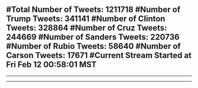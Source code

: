 #Total Number of Tweets: 1211718 
#Number of Trump Tweets: 341141
#Number of Clinton Tweets: 328864
#Number of Cruz Tweets: 244669
#Number of Sanders Tweets: 220736
#Number of Rubio Tweets: 58640
#Number of Carson Tweets: 17671
#Current Stream Started at Fri Feb 12 00:58:01 MST
---
---
---
